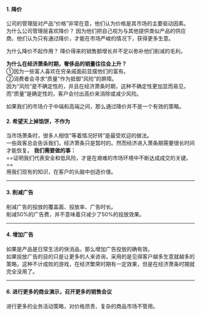 #### 1. 降价
公司的管理层对产品“价格”非常在意，他们认为价格是其市场的主要驱动因素。    
为什么公司管理层喜欢降价？
因为他们把自己视为与其他提供类似产品的供应商，他们认为只有通过降价，才能在市场严峻的情况下，获得更多生意。

为什么降价不起作用？
降价得来的销售额增长并不足以弥补他们削减的毛利。    
    
**为什么在经济萧条时期，奢侈品的销量往往会上升？**     
①因为一些富人喜欢在穷亲戚面前显摆他们的富有。    
②消费者会寻求“质量”作为抵御“风险”的屏障。    
因为“风险”是不确定性的，并且在经济萧条时期，这种不确定性更加显而易见，而“质量”是确定性的，客户会付出高价来消除或减少风险。    

如果我们的市场介于中端和高端之间，那么通过降价并不是一个有效的策略。    
   

#### 2. 希望天上掉馅饼，不作为
当市场萧条时，很多人相信“等着情况好转”是最受欢迎的做法。    
一些政客总会告诉我们，经济萧条只是暂时的。然而经济进入萧条期需要很长时间才能恢复。
**我们需要做的事：**    
==证明我们代表安全和低风险，才是在艰难的市场环境中不断达成成交的关键。==      
    用我们现有的知识，在客户的头脑中创造价值。
****
    
#### 3. 削减广告
削减广告的投放的覆盖面、投放率、广告时长。    
削减50%的广告费，并不意味着只减少了50%的投放效果。
     
****
    
#### 4. 增加广告
如果是产品是日常生活的快消品，那么增加广告投放的确有效。    
如果投放广告的目的只是让更多的人来咨询，采用的是见得客户越多生意就越多的策略，这种不计成败的游戏，在经济繁荣时期有一定效果，但是在经济萧条时期就完全没用了。
    
****
    
#### 6. 进行更多的商业演示，召开更多的销售会议
进行更多的业务活动策略，对价格昂贵、复杂的商品市场不管用。
